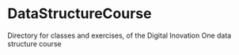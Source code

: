 # DataStructureCourse
Directory for classes and exercises, of the Digital Inovation One data structure course
